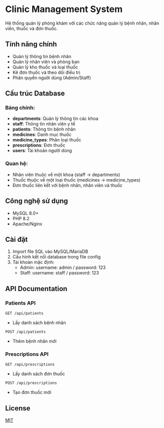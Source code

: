 # Clinic Management System

Hệ thống quản lý phòng khám với các chức năng quản lý bệnh nhân, nhân viên, thuốc và đơn thuốc.

## Tính năng chính

- Quản lý thông tin bệnh nhân
- Quản lý nhân viên và phòng ban
- Quản lý kho thuốc và loại thuốc
- Kê đơn thuốc và theo dõi điều trị
- Phân quyền người dùng (Admin/Staff)

## Cấu trúc Database

### Bảng chính:

- **departments**: Quản lý thông tin các khoa
- **staff**: Thông tin nhân viên y tế
- **patients**: Thông tin bệnh nhân
- **medicines**: Danh mục thuốc
- **medicine_types**: Phân loại thuốc
- **prescriptions**: Đơn thuốc
- **users**: Tài khoản người dùng

### Quan hệ:

- Nhân viên thuộc về một khoa (staff -> departments)
- Thuốc thuộc về một loại thuốc (medicines -> medicine_types)
- Đơn thuốc liên kết với bệnh nhân, nhân viên và thuốc

## Công nghệ sử dụng

- MySQL 8.0+
- PHP 8.2
- Apache/Nginx

## Cài đặt

1. Import file SQL vào MySQL/MariaDB
2. Cấu hình kết nối database trong file config
3. Tài khoản mặc định:
   - Admin: username: admin / password: 123
   - Staff: username: staff / password: 123

## API Documentation

### Patients API

`GET /api/patients`

- Lấy danh sách bệnh nhân

`POST /api/patients`

- Thêm bệnh nhân mới

### Prescriptions API

`GET /api/prescriptions`

- Lấy danh sách đơn thuốc

`POST /api/prescriptions`

- Tạo đơn thuốc mới

## License

[MIT](https://choosealicense.com/licenses/mit/)
